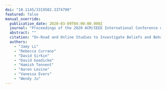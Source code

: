 ```yaml
---
doi: "10.1145/3319502.3374790"
featured: false
manual_override:
  publication_date: 2020-03-09T04:00:00.000Z
  journal: "Proceedings of the 2020 ACM/IEEE International Conference on Human-Robot Interaction"
  abstract: ""
  citation: "On-Road and Online Studies to Investigate Beliefs and Behaviors of Netherlands, US and Mexico Pedestrians Encountering Hidden-Driver Vehicles (2020)"
  authors:
    - "Jamy Li"
    - "Rebecca Currano"
    - "David Sirkin"
    - "David Goedicke"
    - "Hamish Tennent"
    - "Aaron Levine"
    - "Vanessa Evers"
    - "Wendy Ju"
---
```


<!-- You can add additional content about this publication here if needed -->
